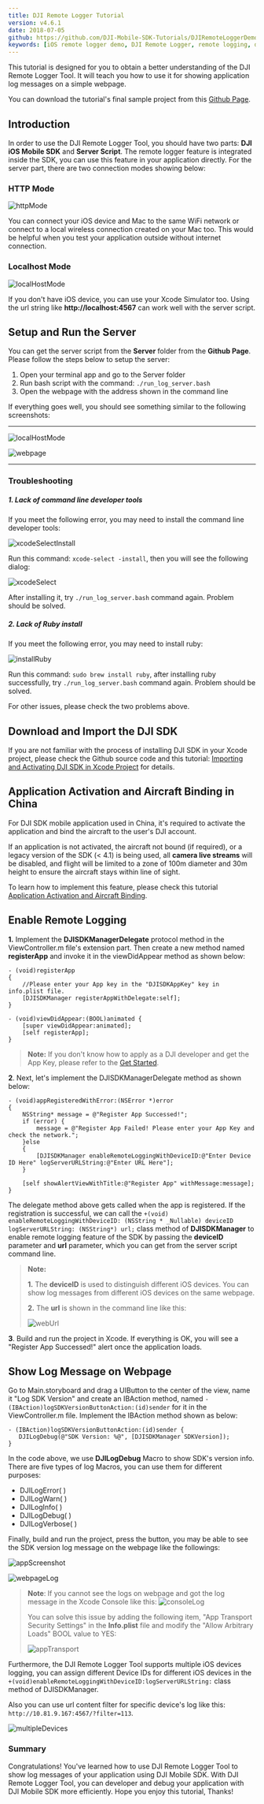 ```yaml
---
title: DJI Remote Logger Tutorial
version: v4.6.1
date: 2018-07-05
github: https://github.com/DJI-Mobile-SDK-Tutorials/DJIRemoteLoggerDemo
keywords: [iOS remote logger demo, DJI Remote Logger, remote logging, debug]
---
```


<!-- toc -->

This tutorial is designed for you to obtain a better understanding of the DJI Remote Logger Tool. It will teach you how to use it for showing application log messages on a simple webpage.

You can download the tutorial's final sample project from this [Github Page](https://github.com/DJI-Mobile-SDK-Tutorials/DJIRemoteLoggerDemo).

## Introduction

  In order to use the DJI Remote Logger Tool, you should have two parts: **DJI iOS Mobile SDK** and **Server Script**. The remote logger feature is integrated inside the SDK, you can use this feature in your application directly. For the server part, there are two connection modes showing below:

### HTTP Mode

![httpMode](../images/tutorials-and-samples/iOS/RemoteLoggerDemo/httpModeFinalOne.png)

You can connect your iOS device and Mac to the same WiFi network or connect to a local wireless connection created on your Mac too. This would be helpful when you test your application outside without internet connection.

### Localhost Mode

![localHostMode](../images/tutorials-and-samples/iOS/RemoteLoggerDemo/localHostModeFinal.png)

If you don't have iOS device, you can use your Xcode Simulator too. Using the url string like **http://localhost:4567** can work well with the server script.

## Setup and Run the Server

  You can get the server script from the **Server** folder from the **Github Page**. Please follow the steps below to setup the server:
  
  1. Open your terminal app and go to the Server folder
  2. Run bash script with the command: `./run_log_server.bash`
  3. Open the webpage with the address shown in the command line

If everything goes well, you should see something similar to the following screenshots:

---  
![localHostMode](../images/tutorials-and-samples/iOS/RemoteLoggerDemo/commandline.png)

![webpage](../images/tutorials-and-samples/iOS/RemoteLoggerDemo/webpageView.png)

---

### Troubleshooting

##### **1.** Lack of command line developer tools

If you meet the following error, you may need to install the command line developer tools:

![xcodeSelectInstall](../images/tutorials-and-samples/iOS/RemoteLoggerDemo/xcodeSelectInstall.jpg)
   
Run this command: `xcode-select -install`, then you will see the following dialog:
   
![xcodeSelect](../images/tutorials-and-samples/iOS/RemoteLoggerDemo/xcodeSelect.png)
   
After installing it, try `./run_log_server.bash` command again. Problem should be solved.
   
##### **2.** Lack of Ruby install

If you meet the following error, you may need to install ruby:
   
![installRuby](../images/tutorials-and-samples/iOS/RemoteLoggerDemo/installRuby.png)

Run this command: `sudo brew install ruby`, after installing ruby successfully, try `./run_log_server.bash` command again. Problem should be solved.
   
For other issues, please check the two problems above.
   
## Download and Import the DJI SDK

 If you are not familiar with the process of installing DJI SDK in your Xcode project, please check the Github source code and this tutorial: [Importing and Activating DJI SDK in Xcode Project](../application-development-workflow/workflow-integrate.html#Xcode-Project-Integration) for details.

## Application Activation and Aircraft Binding in China

 For DJI SDK mobile application used in China, it's required to activate the application and bind the aircraft to the user's DJI account. 

 If an application is not activated, the aircraft not bound (if required), or a legacy version of the SDK (< 4.1) is being used, all **camera live streams** will be disabled, and flight will be limited to a zone of 100m diameter and 30m height to ensure the aircraft stays within line of sight.

 To learn how to implement this feature, please check this tutorial [Application Activation and Aircraft Binding](./ActivationAndBinding.html).

## Enable Remote Logging

**1.** Implement the **DJISDKManagerDelegate** protocol method in the ViewController.m file's extension part. Then create a new method named **registerApp** and invoke it in the viewDidAppear method as shown below:

~~~objc
- (void)registerApp
{
    //Please enter your App key in the "DJISDKAppKey" key in info.plist file.     
    [DJISDKManager registerAppWithDelegate:self];
}

- (void)viewDidAppear:(BOOL)animated {
    [super viewDidAppear:animated];
    [self registerApp];    
}
~~~

> **Note:** If you don't know how to apply as a DJI developer and get the App Key, please refer to the [Get Started](../quick-start/index.html).

**2**. Next, let's implement the DJISDKManagerDelegate method as shown below:

~~~objc
- (void)appRegisteredWithError:(NSError *)error
{
    NSString* message = @"Register App Successed!";
    if (error) {
        message = @"Register App Failed! Please enter your App Key and check the network.";
    }else
    {
        [DJISDKManager enableRemoteLoggingWithDeviceID:@"Enter Device ID Here" logServerURLString:@"Enter URL Here"];
    }
    
    [self showAlertViewWithTitle:@"Register App" withMessage:message];
}
~~~

The delegate method above gets called when the app is registered. If the registration is successful, we can call the `+(void) enableRemoteLoggingWithDeviceID: (NSString * _Nullable) deviceID logServerURLString: (NSString*) url;` class method of **DJISDKManager** to enable remote logging feature of the SDK by passing the **deviceID** parameter and **url** parameter, which you can get from the server script command line. 

> **Note:** 
> 
> **1.** The **deviceID** is used to distinguish different iOS devices. You can show log messages from different iOS devices on the same webpage.
> 
> **2.** The **url** is shown in the command line like this:
> 
> ![webUrl](../images/tutorials-and-samples/iOS/RemoteLoggerDemo/webUrl.png)

**3**. Build and run the project in Xcode. If everything is OK, you will see a "Register App Successed!" alert once the application loads. 

## Show Log Message on Webpage

   Go to Main.storyboard and drag a UIButton to the center of the view, name it "Log SDK Version" and create an IBAction method, named `- (IBAction)logSDKVersionButtonAction:(id)sender` for it in the ViewController.m file. Implement the IBAction method shown as below:
   
~~~objc
- (IBAction)logSDKVersionButtonAction:(id)sender {
   DJILogDebug(@"SDK Version: %@", [DJISDKManager SDKVersion]);
}
~~~

   In the code above, we use **DJILogDebug** Macro to show SDK's version info. There are five types of log Macros, you can use them for different purposes:
  
- DJILogError( )
- DJILogWarn( )
- DJILogInfo( )
- DJILogDebug( )
- DJILogVerbose( )

Finally, build and run the project, press the button, you may be able to see the SDK version log message on the webpage like the followings:
   
![appScreenshot](../images/tutorials-and-samples/iOS/RemoteLoggerDemo/screenshot.png)
   
![webpageLog](../images/tutorials-and-samples/iOS/RemoteLoggerDemo/webpageLog.png)

> **Note**: If you cannot see the logs on webpage and got the log message in the Xcode Console like this: 
> ![consoleLog](../images/tutorials-and-samples/iOS/RemoteLoggerDemo/consoleLog.png)
> 
> You can solve this issue by adding the following item, "App Transport Security Settings" in the **Info.plist** file and modify the "Allow Arbitrary Loads" BOOL value to YES:
> 
> ![appTransport](../images/tutorials-and-samples/iOS/RemoteLoggerDemo/appTransport.png)
> 

 Furthermore, the DJI Remote Logger Tool supports multiple iOS devices logging, you can assign different Device IDs for different iOS devices in the `+(void)enableRemoteLoggingWithDeviceID:logServerURLString:` class method of DJISDKManager.
  
 Also you can use url content filter for specific device's log like this: 
  `http://10.81.9.167:4567/?filter=113`. 
  
 ![multipleDevices](../images/tutorials-and-samples/iOS/RemoteLoggerDemo/multipleDevices.png)
  
### Summary

  Congratulations! You've learned how to use DJI Remote Logger Tool to show log messages of your application using DJI Mobile SDK. With DJI Remote Logger Tool, you can developer and debug your application with DJI Mobile SDK more efficiently. Hope you enjoy this tutorial, Thanks!